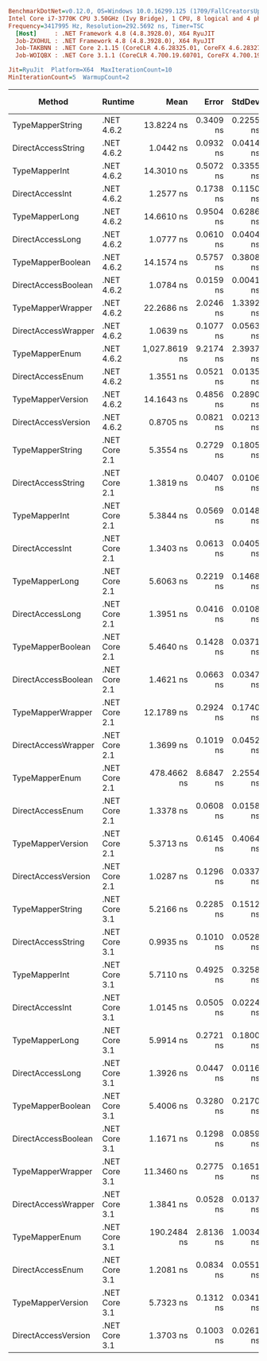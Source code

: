 ``` ini

BenchmarkDotNet=v0.12.0, OS=Windows 10.0.16299.125 (1709/FallCreatorsUpdate/Redstone3)
Intel Core i7-3770K CPU 3.50GHz (Ivy Bridge), 1 CPU, 8 logical and 4 physical cores
Frequency=3417995 Hz, Resolution=292.5692 ns, Timer=TSC
  [Host]     : .NET Framework 4.8 (4.8.3928.0), X64 RyuJIT
  Job-ZXOHUL : .NET Framework 4.8 (4.8.3928.0), X64 RyuJIT
  Job-TAKBNN : .NET Core 2.1.15 (CoreCLR 4.6.28325.01, CoreFX 4.6.28327.02), X64 RyuJIT
  Job-WOIQBX : .NET Core 3.1.1 (CoreCLR 4.700.19.60701, CoreFX 4.700.19.60801), X64 RyuJIT

Jit=RyuJit  Platform=X64  MaxIterationCount=10  
MinIterationCount=5  WarmupCount=2  

```
|              Method |       Runtime |          Mean |     Error |    StdDev |  Ratio | RatioSD |  Gen 0 | Gen 1 | Gen 2 | Allocated |
|-------------------- |-------------- |--------------:|----------:|----------:|-------:|--------:|-------:|------:|------:|----------:|
|    TypeMapperString |    .NET 4.6.2 |    13.8224 ns | 0.3409 ns | 0.2255 ns |  13.27 |    0.37 |      - |     - |     - |         - |
|  DirectAccessString |    .NET 4.6.2 |     1.0442 ns | 0.0932 ns | 0.0414 ns |   1.00 |    0.00 |      - |     - |     - |         - |
|       TypeMapperInt |    .NET 4.6.2 |    14.3010 ns | 0.5072 ns | 0.3355 ns |  13.74 |    0.55 |      - |     - |     - |         - |
|     DirectAccessInt |    .NET 4.6.2 |     1.2577 ns | 0.1738 ns | 0.1150 ns |   1.16 |    0.11 |      - |     - |     - |         - |
|      TypeMapperLong |    .NET 4.6.2 |    14.6610 ns | 0.9504 ns | 0.6286 ns |  14.30 |    0.62 |      - |     - |     - |         - |
|    DirectAccessLong |    .NET 4.6.2 |     1.0777 ns | 0.0610 ns | 0.0404 ns |   1.03 |    0.06 |      - |     - |     - |         - |
|   TypeMapperBoolean |    .NET 4.6.2 |    14.1574 ns | 0.5757 ns | 0.3808 ns |  13.59 |    0.73 |      - |     - |     - |         - |
| DirectAccessBoolean |    .NET 4.6.2 |     1.0784 ns | 0.0159 ns | 0.0041 ns |   1.03 |    0.04 |      - |     - |     - |         - |
|   TypeMapperWrapper |    .NET 4.6.2 |    22.2686 ns | 2.0246 ns | 1.3392 ns |  21.44 |    0.87 |      - |     - |     - |         - |
| DirectAccessWrapper |    .NET 4.6.2 |     1.0639 ns | 0.1077 ns | 0.0563 ns |   1.01 |    0.05 |      - |     - |     - |         - |
|      TypeMapperEnum |    .NET 4.6.2 | 1,027.8619 ns | 9.2174 ns | 2.3937 ns | 984.93 |   41.91 | 0.0420 |     - |     - |     177 B |
|    DirectAccessEnum |    .NET 4.6.2 |     1.3551 ns | 0.0521 ns | 0.0135 ns |   1.30 |    0.05 |      - |     - |     - |         - |
|   TypeMapperVersion |    .NET 4.6.2 |    14.1643 ns | 0.4856 ns | 0.2890 ns |  13.51 |    0.54 |      - |     - |     - |         - |
| DirectAccessVersion |    .NET 4.6.2 |     0.8705 ns | 0.0821 ns | 0.0213 ns |   0.83 |    0.04 |      - |     - |     - |         - |
|    TypeMapperString | .NET Core 2.1 |     5.3554 ns | 0.2729 ns | 0.1805 ns |   5.10 |    0.08 |      - |     - |     - |         - |
|  DirectAccessString | .NET Core 2.1 |     1.3819 ns | 0.0407 ns | 0.0106 ns |   1.32 |    0.06 |      - |     - |     - |         - |
|       TypeMapperInt | .NET Core 2.1 |     5.3844 ns | 0.0569 ns | 0.0148 ns |   5.16 |    0.21 |      - |     - |     - |         - |
|     DirectAccessInt | .NET Core 2.1 |     1.3403 ns | 0.0613 ns | 0.0405 ns |   1.29 |    0.08 |      - |     - |     - |         - |
|      TypeMapperLong | .NET Core 2.1 |     5.6063 ns | 0.2219 ns | 0.1468 ns |   5.41 |    0.31 |      - |     - |     - |         - |
|    DirectAccessLong | .NET Core 2.1 |     1.3951 ns | 0.0416 ns | 0.0108 ns |   1.34 |    0.07 |      - |     - |     - |         - |
|   TypeMapperBoolean | .NET Core 2.1 |     5.4640 ns | 0.1428 ns | 0.0371 ns |   5.24 |    0.22 |      - |     - |     - |         - |
| DirectAccessBoolean | .NET Core 2.1 |     1.4621 ns | 0.0663 ns | 0.0347 ns |   1.40 |    0.05 |      - |     - |     - |         - |
|   TypeMapperWrapper | .NET Core 2.1 |    12.1789 ns | 0.2924 ns | 0.1740 ns |  11.71 |    0.59 |      - |     - |     - |         - |
| DirectAccessWrapper | .NET Core 2.1 |     1.3699 ns | 0.1019 ns | 0.0452 ns |   1.31 |    0.05 |      - |     - |     - |         - |
|      TypeMapperEnum | .NET Core 2.1 |   478.4662 ns | 8.6847 ns | 2.2554 ns | 458.41 |   17.42 | 0.0296 |     - |     - |     128 B |
|    DirectAccessEnum | .NET Core 2.1 |     1.3378 ns | 0.0608 ns | 0.0158 ns |   1.28 |    0.06 |      - |     - |     - |         - |
|   TypeMapperVersion | .NET Core 2.1 |     5.3713 ns | 0.6145 ns | 0.4064 ns |   5.28 |    0.33 |      - |     - |     - |         - |
| DirectAccessVersion | .NET Core 2.1 |     1.0287 ns | 0.1296 ns | 0.0337 ns |   0.99 |    0.05 |      - |     - |     - |         - |
|    TypeMapperString | .NET Core 3.1 |     5.2166 ns | 0.2285 ns | 0.1512 ns |   4.97 |    0.20 |      - |     - |     - |         - |
|  DirectAccessString | .NET Core 3.1 |     0.9935 ns | 0.1010 ns | 0.0528 ns |   0.96 |    0.03 |      - |     - |     - |         - |
|       TypeMapperInt | .NET Core 3.1 |     5.7110 ns | 0.4925 ns | 0.3258 ns |   5.63 |    0.43 |      - |     - |     - |         - |
|     DirectAccessInt | .NET Core 3.1 |     1.0145 ns | 0.0505 ns | 0.0224 ns |   0.97 |    0.03 |      - |     - |     - |         - |
|      TypeMapperLong | .NET Core 3.1 |     5.9914 ns | 0.2721 ns | 0.1800 ns |   5.73 |    0.18 |      - |     - |     - |         - |
|    DirectAccessLong | .NET Core 3.1 |     1.3926 ns | 0.0447 ns | 0.0116 ns |   1.33 |    0.05 |      - |     - |     - |         - |
|   TypeMapperBoolean | .NET Core 3.1 |     5.4006 ns | 0.3280 ns | 0.2170 ns |   5.10 |    0.31 |      - |     - |     - |         - |
| DirectAccessBoolean | .NET Core 3.1 |     1.1671 ns | 0.1298 ns | 0.0859 ns |   1.14 |    0.12 |      - |     - |     - |         - |
|   TypeMapperWrapper | .NET Core 3.1 |    11.3460 ns | 0.2775 ns | 0.1651 ns |  10.92 |    0.42 |      - |     - |     - |         - |
| DirectAccessWrapper | .NET Core 3.1 |     1.3841 ns | 0.0528 ns | 0.0137 ns |   1.33 |    0.06 |      - |     - |     - |         - |
|      TypeMapperEnum | .NET Core 3.1 |   190.2484 ns | 2.8136 ns | 1.0034 ns | 183.52 |    8.26 | 0.0114 |     - |     - |      48 B |
|    DirectAccessEnum | .NET Core 3.1 |     1.2081 ns | 0.0834 ns | 0.0551 ns |   1.18 |    0.05 |      - |     - |     - |         - |
|   TypeMapperVersion | .NET Core 3.1 |     5.7323 ns | 0.1312 ns | 0.0341 ns |   5.49 |    0.20 |      - |     - |     - |         - |
| DirectAccessVersion | .NET Core 3.1 |     1.3703 ns | 0.1003 ns | 0.0261 ns |   1.31 |    0.06 |      - |     - |     - |         - |
